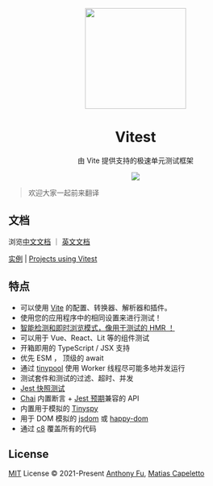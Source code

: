 <p align="center">
<img src="https://user-images.githubusercontent.com/11247099/145112184-a9ff6727-661c-439d-9ada-963124a281f7.png" height="200">
</p>

<h1 align="center">
Vitest
</h1>
<p align="center">
由 Vite 提供支持的极速单元测试框架
<p>
<p align="center">
  <a href="https://www.npmjs.com/package/vitest"><img src="https://img.shields.io/npm/v/vitest?color=a1b858&label="></a>
<p>

> 欢迎大家一起前来翻译

## 文档

浏览[中文文档](https://inet-vitest.netlify.app/) ｜ [英文文档](https://vitest.dev/)

[实例](https://inet-vitest.netlify.app/guide/#%E5%AE%9E%E4%BE%8B) | [Projects using Vitest](https://inet-vitest.netlify.app/guide/#%E4%BD%BF%E7%94%A8-vitest-%E7%9A%84%E9%A1%B9%E7%9B%AE)

## 特点

- 可以使用 [Vite](https://cn.vitejs.dev/) 的配置、转换器、解析器和插件。
- 使用您的应用程序中的相同设置来进行测试！
- [智能检测和即时浏览模式，像用于测试的 HMR ！](https://twitter.com/antfu7/status/1468233216939245579)
- 可以用于 Vue、React、Lit 等的组件测试
- 开箱即用的 TypeScript / JSX 支持
- 优先 ESM ， 顶级的 await
- 通过 [tinypool](https://github.com/tinylibs/tinypool) 使用 Worker 线程尽可能多地并发运行
- 测试套件和测试的过滤、超时、并发
- [Jest 快照测试](https://jestjs.io/zh-Hans/docs/snapshot-testing)
- [Chai](https://www.chaijs.com/) 内置断言 + [Jest 预期](https://jestjs.io/zh-Hans/docs/expect)兼容的 API
- 内置用于模拟的 [Tinyspy](https://github.com/tinylibs/tinyspy)
- 用于 DOM 模拟的 [jsdom](https://github.com/jsdom/jsdom) 或 [happy-dom](https://github.com/capricorn86/happy-dom)
- 通过 [c8](https://github.com/bcoe/c8) 覆盖所有的代码

## License

[MIT](./LICENSE) License © 2021-Present [Anthony Fu](https://github.com/antfu), [Matias Capeletto](https://github.com/patak-dev)
